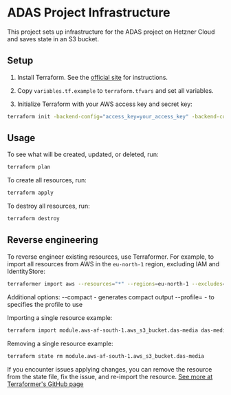 # ADAS Project Infrastructure

This project sets up infrastructure for the ADAS project on Hetzner Cloud and saves state in an S3 bucket.

## Setup

1. Install Terraform. See the [official site](https://learn.hashicorp.com/tutorials/terraform/install-cli) for
   instructions.

2. Copy `variables.tf.example` to `terraform.tfvars` and set all variables.

3. Initialize Terraform with your AWS access key and secret key:

```bash
terraform init -backend-config="access_key=your_access_key" -backend-config="secret_key=your_secret_key"
```

## Usage

To see what will be created, updated, or deleted, run:

```bash
terraform plan
```

To create all resources, run:

```bash 
terraform apply
```

To destroy all resources, run:

```bash
terraform destroy
```

## Reverse engineering

To reverse engineer existing resources, use Terraformer. For example, to import all resources from AWS in the `eu-north-1` region, excluding IAM and IdentityStore:

```bash
terraformer import aws --resources="*" --regions=eu-north-1 --excludes=iam,identitystore
```

Additional options:
--compact - generates compact output
--profile= - to specifies the profile to use

Importing a single resource example:

```bash
terraform import module.aws-af-south-1.aws_s3_bucket.das-media das-media
```

Removing a single resource example:

```bash
terraform state rm module.aws-af-south-1.aws_s3_bucket.das-media
```

If you encounter issues applying changes, you can remove the resource from the state file, fix the issue, and re-import the resource.
[See more at Terraformer's GitHub page](https://github.com/GoogleCloudPlatform/terraformer)


    